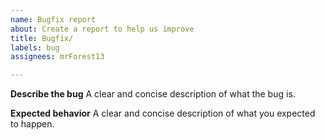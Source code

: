 ```yaml
---
name: Bugfix report
about: Create a report to help us improve
title: Bugfix/
labels: bug
assignees: mrForest13

---
```


**Describe the bug**
A clear and concise description of what the bug is.

**Expected behavior**
A clear and concise description of what you expected to happen.
